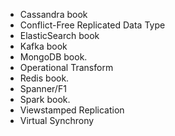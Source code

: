 * Cassandra book
* Conflict-Free Replicated Data Type
* ElasticSearch book
* Kafka book
* MongoDB book.
* Operational Transform
* Redis book.
* Spanner/F1
* Spark book.
* Viewstamped Replication
* Virtual Synchrony
